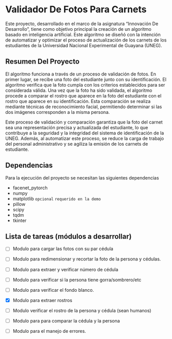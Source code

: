 
# Validador De Fotos Para Carnets

Este proyecto, desarrollado en el marco de la asignatura “Innovación De Desarrollo”, tiene como objetivo principal la creación de un algoritmo basado en inteligencia artificial. Este algoritmo se diseñó con la intención de automatizar y optimizar el proceso de actualización de los carnets de los estudiantes de la Universidad Nacional Experimental de Guayana (UNEG).

## Resumen Del Proyecto
El algoritmo funciona a través de un proceso de validación de fotos. En primer lugar, se recibe una foto del estudiante junto con su identificación. El algoritmo verifica que la foto cumpla con los criterios establecidos para ser considerada válida. Una vez que la foto ha sido validada, el algoritmo procede a comparar el rostro que aparece en la foto del estudiante con el rostro que aparece en su identificación. Esta comparación se realiza mediante técnicas de reconocimiento facial, permitiendo determinar si las dos imágenes corresponden a la misma persona.

Este proceso de validación y comparación garantiza que la foto del carnet sea una representación precisa y actualizada del estudiante, lo que contribuye a la seguridad y la integridad del sistema de identificación de la UNEG. Además, al automatizar este proceso, se reduce la carga de trabajo del personal administrativo y se agiliza la emisión de los carnets de estudiante.


## Dependencias

Para la ejecución del proyecto se necesitan las siguientes dependencias
- facenet_pytorch
- numpy
- matplotlib `opcional` `requerido en la demo`
- pillow
- scipy
- tqdm
- tkinter



    
## Lista de tareas (módulos a desarrollar)

- [ ] Modulo para cargar las fotos con su par cédula

- [ ] Modulo para redimensionar y recortar la foto de la persona y cédulas.

- [ ] Modulo para extraer y verificar número de cédula

- [ ] Modulo para verificar si la persona tiene gorra/sombrero/etc

- [ ] Modulo para verificar el fondo blanco. 

- [x] Modulo para extraer rostros

- [ ] Modulo verificar el rostro de la persona y cédula (sean humanos)

- [ ] Modulo para para comparar la cédula y la persona

- [ ] Modulo para el manejo de errores.


